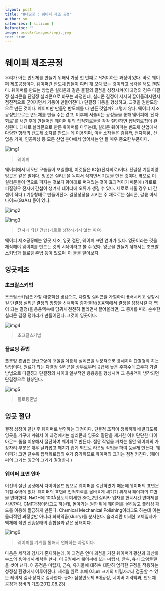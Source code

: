 ```yaml
---
layout: post
title: "8대공정 : 웨이퍼 제조 공정"
author: sm
cateories: [ silicon ]
beforetoc: ""
image: assets/images/smpj.jpeg
toc: true
---
```

# 웨이퍼 제조공정
우리가 아는 반도체를 만들기 위해서 가장 첫 번째로 거쳐야하는 과정이 있다. 바로 웨이퍼 제조공정이다. 웨이퍼란 반도체 칩들이 여러 개 모여 있는 것이라고 생각을 해도 괜찮다. 웨이퍼를 만드는 방법은 실리콘과 같은 물질의 결정을 성장시켜(이 과정의 경우 다결정 실리콘을 단결정 실리콘으로 바꾸는 과정인데, 실리콘 결정이 서서히 끌어올려지면서 점진적으로 굳어지면서 기둥이 만들어진다.) 단결정 기둥을 형성하고, 그것을 원판모양으로 만든 것이다. 웨이퍼만 만들면 반도체를 다 만든 것일까? 그렇지 않다. 웨이퍼 제조공정만으로는 반도체를 만들 수는 없고, 이후에 서술되는 공정들을 통해 웨이퍼에 ‘전자회로’를 새긴 후에 만들어진 웨이퍼 위의 집적회로들을 각각 절단하면 집적회로칩이 완성된다. 대체로 실리콘으로 만든 웨이퍼를 다루는데, 실리콘 웨이퍼는 반도체 산업에서 다양한 형태의 반도체 소자를 만드는 데 이용되며, 이들 소자들은 컴퓨터, 전자제품, 산업용 기계, 인공위성 등 모든 산업 분야에서 없어서는 안 될 매우 중요한 부품이다.

![img1](/images/sm_1/sm1)
> 웨이퍼

웨이퍼에서 네모난 모습들이 보일텐데, 이것들은 IC칩(전자회로)이다.
단결정 기둥이랑 잉곳은 같은 말이다. 잉곳은 실리콘을 녹여서 식히면서 기둥을 만든 것이다. 옆으로 이 실리콘들이 옆으로 퍼지는 것보다 위아래로 퍼져있는 것이 효과적이기 때문에 (가로로 퍼질경우 전자에 간섭이 생겨서 데이터에 오류가 생길 수 있다. 세로로 세울 경우 더 간섭이 적다.) 기둥형태로 만들어진다. 결정성장을 시키는 주 재료로는 실리콘, 갈륨 아세나이드(GaAs) 등이 있다. 



![img2](/images/sm_1/sm2.png)



![img3](/images/sm_1/sm3.jpg)
> 전자에 의한 간섭(가로로 성장시키지 않는 이유)
	

웨이퍼 제조공정에는 잉곳 제조, 잉곳 절단, 웨이퍼 표면 연마가 있다.
잉곳이라는 것을 제작해야 웨이퍼를 만드는 것의 시작이라고 볼 수 있다. 잉곳을 만들기 위해서는 초크랄스키법과 플로팅 존법 등이 있으며, 이 둘을 알아보자.
## 잉곳제조

### 초크랄스키법
초크랄스키법은 가장 대중적인 방법으로, 다결정 실리콘을 가열하여 용해시키고 성장시킬 단결정 실리콘 결정의 방향을 선택하여 종자결정(용융액에서 결정을 성장시킬 때 핵이 되는 결정)을 용융액속에 담궈서 천천히 돌리면서 끌어올리면, 그 종자를 따라 순수한 실리콘 결정 덩어리가 만들어진다. 그것이 잉곳이다. 


![img4](/images/sm_1/sm4.jpg)
> 초크랄스키법

### 플로팅 존법
플로팅 존법은 원반모양의 코일을 이용해 실리콘을 부분적으로 용해하여 단결정화 하는 방법이다. 원료가 되는 다결정 실리콘을 상부로부터 공급해 높은 주파수의 고주파 가열 방법으로 다결정과 단결정의 사이에 일부적인 용융층을 형성시켜 그 용융액이 냉각되면 단결정으로 형성된다.
 
![img5](/images/sm_1/sm5.jpg)
> 플로팅존법

## 잉곳 절단

결정 성장이 끝난 후 웨이퍼로 변형하는 과정이다. 단결정 조직이 정확하게 배열되도록 잉곳을 기구에 끼워서 이 과정에서는 실리콘과 잉곳의 말단을 제거한 이후 단단한 다이아몬드 톱을 이용해서 절단하여 웨이퍼로 만든다. 절단 작업을 거치는 동안 웨이퍼의 가장자리 부분은 매우 날카롭고 깨지기 쉽게 되므로 라운딩 작업을 하여 둥글게 만든다. 웨이퍼가 크면 클수록 집적회로칩의 수가 증가하므로 웨이퍼의 크기는 점점 커진다. (웨이퍼의 크기는 잉곳의 크기가 결정한다.)

###  웨이퍼 표면 연마	

이전의 절단 공정에서 다이아몬드 톱으로 웨이퍼를 절단하였기 때문에 웨이퍼의 표면은 거칠 수밖에 없다. 웨이퍼의 표면에 집적회로를 올바르게 새기기 위해서 웨이퍼의 표면을 연마한다. NaOH에 100Å정도의 미세한 SiO_2인 실리카 입자를 현탁시킨 연마제를 사용한다. CMP과정이라고도 하는데, 돌아가는 원판 위에 웨이퍼를 올려놓고 폴리싱 패드를 이용해 깔끔하게 만든다. Chemical Mechanical Polishing이라고도 하는데 이는 물리적인 과정뿐만 아니라 화학약품(slurry)를 분사한다. 슬러리란 미세한 고체입자가 액체에 섞인 진흙상태의 혼합물과 같은 상태이다. 
 
![img6](/images/sm_1/sm6.jpg)
> 웨이퍼를 기계를 통해서 연마하는 과정이다. 

다음은 세척과 검사가 존재하는데, 이 과정은 연마 과정을 거친 웨이퍼가 황산과 과산화수소의 용액에서 세척을 한다. 이 공정에서 웨이퍼에 있는 미립자, 금속, 유기 오염물질을 씻어 낸다. 이 공정은 미립자, 금속, 유기물에 대하여 대단히 엄격한 규정을 적용하는 청정실 환경에서 이루어진다. 세척을 완료 후에 0.1μm 크기의 미립자까지 검출할 수 있는 레이저 검사 장치로 검사한다.
출처: 삼성반도체 8대공정, 네이버 지식백과, 반도체 공정과 장비의 기초(2012.08.23)


